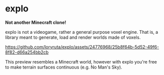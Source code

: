 # explo

**Not another Minecraft clone!**

explo is not a videogame, rather a general purpose voxel engine. That is, a library meant to generate, load and render worlds made of voxels.

https://github.com/loryruta/explo/assets/24776968/25b8f64b-5d52-49f6-8f82-d66a254bb2cb

This preview resembles a Minecraft world, however with explo you're free to make terrain surfaces continuous (e.g. No Man's Sky).
